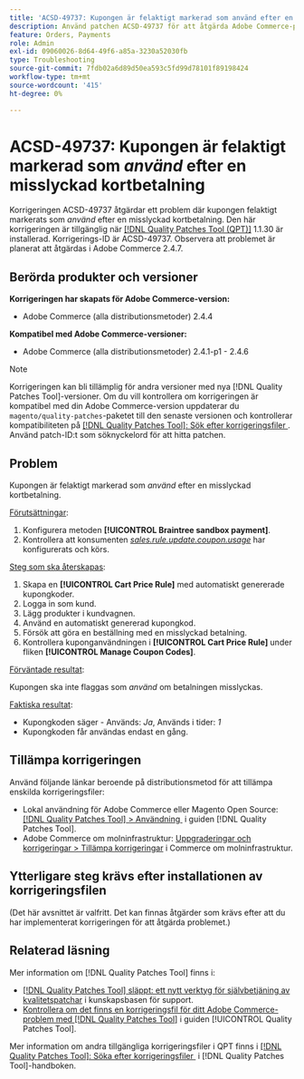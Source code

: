```yaml
---
title: 'ACSD-49737: Kupongen är felaktigt markerad som använd efter en misslyckad kortbetalning'
description: Använd patchen ACSD-49737 för att åtgärda Adobe Commerce-problemet där kupongen felaktigt markerats som använd efter en misslyckad kortbetalning.
feature: Orders, Payments
role: Admin
exl-id: 09060026-8d64-49f6-a85a-3230a52030fb
type: Troubleshooting
source-git-commit: 7fdb02a6d89d50ea593c5fd99d78101f89198424
workflow-type: tm+mt
source-wordcount: '415'
ht-degree: 0%

---
```


# ACSD-49737: Kupongen är felaktigt markerad som *använd* efter en misslyckad kortbetalning

Korrigeringen ACSD-49737 åtgärdar ett problem där kupongen felaktigt markerats som *använd* efter en misslyckad kortbetalning. Den här korrigeringen är tillgänglig när [[!DNL Quality Patches Tool (QPT)]](https://experienceleague.adobe.com/sv/docs/commerce-operations/tools/quality-patches-tool/quality-patches-tool-to-self-serve-quality-patches) 1.1.30 är installerad. Korrigerings-ID är ACSD-49737. Observera att problemet är planerat att åtgärdas i Adobe Commerce 2.4.7.

## Berörda produkter och versioner

**Korrigeringen har skapats för Adobe Commerce-version:**

* Adobe Commerce (alla distributionsmetoder) 2.4.4

**Kompatibel med Adobe Commerce-versioner:**

* Adobe Commerce (alla distributionsmetoder) 2.4.1-p1 - 2.4.6

>[!NOTE]
>
>Korrigeringen kan bli tillämplig för andra versioner med nya [!DNL Quality Patches Tool]-versioner. Om du vill kontrollera om korrigeringen är kompatibel med din Adobe Commerce-version uppdaterar du `magento/quality-patches`-paketet till den senaste versionen och kontrollerar kompatibiliteten på [[!DNL Quality Patches Tool]: Sök efter korrigeringsfiler &#x200B;](https://experienceleague.adobe.com/tools/commerce-quality-patches/index.html?lang=sv-SE). Använd patch-ID:t som söknyckelord för att hitta patchen.

## Problem

Kupongen är felaktigt markerad som *använd* efter en misslyckad kortbetalning.

<u>Förutsättningar</u>:

1. Konfigurera metoden **[!UICONTROL Braintree sandbox payment]**.
1. Kontrollera att konsumenten [*sales.rule.update.coupon.usage*](https://experienceleague.adobe.com/docs/commerce-operations/configuration-guide/message-queues/consumers.html?lang=sv-SE) har konfigurerats och körs.

<u>Steg som ska återskapas</u>:

1. Skapa en **[!UICONTROL Cart Price Rule]** med automatiskt genererade kupongkoder.
1. Logga in som kund.
1. Lägg produkter i kundvagnen.
1. Använd en automatiskt genererad kupongkod.
1. Försök att göra en beställning med en misslyckad betalning.
1. Kontrollera kuponganvändningen i **[!UICONTROL Cart Price Rule]** under fliken **[!UICONTROL Manage Coupon Codes]**.

<u>Förväntade resultat</u>:

Kupongen ska inte flaggas som *använd* om betalningen misslyckas.

<u>Faktiska resultat</u>:

* Kupongkoden säger - Används: *Ja*, Används i tider: *1*
* Kupongkoden får användas endast en gång.

## Tillämpa korrigeringen

Använd följande länkar beroende på distributionsmetod för att tillämpa enskilda korrigeringsfiler:

* Lokal användning för Adobe Commerce eller Magento Open Source: [[!DNL Quality Patches Tool] > Användning &#x200B;](/help/tools/quality-patches-tool/usage.md) i guiden [!DNL Quality Patches Tool].
* Adobe Commerce om molninfrastruktur: [Uppgraderingar och korrigeringar > Tillämpa korrigeringar](https://experienceleague.adobe.com/docs/commerce-cloud-service/user-guide/develop/upgrade/apply-patches.html?lang=sv-SE) i Commerce om molninfrastruktur.

## Ytterligare steg krävs efter installationen av korrigeringsfilen

(Det här avsnittet är valfritt. Det kan finnas åtgärder som krävs efter att du har implementerat korrigeringen för att åtgärda problemet.) 

## Relaterad läsning

Mer information om [!DNL Quality Patches Tool] finns i:

* [[!DNL Quality Patches Tool] släppt: ett nytt verktyg för självbetjäning av kvalitetspatchar](https://experienceleague.adobe.com/sv/docs/commerce-operations/tools/quality-patches-tool/quality-patches-tool-to-self-serve-quality-patches) i kunskapsbasen för support.
* [Kontrollera om det finns en korrigeringsfil för ditt Adobe Commerce-problem med  [!DNL Quality Patches Tool]](/help/tools/quality-patches-tool/patches-available-in-qpt/check-patch-for-magento-issue-with-magento-quality-patches.md) i guiden [!UICONTROL Quality Patches Tool].


Mer information om andra tillgängliga korrigeringsfiler i QPT finns i [[!DNL Quality Patches Tool]: Söka efter korrigeringsfiler &#x200B;](https://experienceleague.adobe.com/tools/commerce-quality-patches/index.html?lang=sv-SE) i [!DNL Quality Patches Tool]-handboken.
